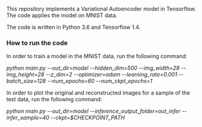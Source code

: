 
This repository implements a Variational Autoencoder model in Tensorflow. The code applies the model on MNIST data.

The code is written in Python 3.6 and Tensorflow 1.4.

<h3> How to run the code </h3>
In order to train a model in the MNIST data, run the following command:

*python main.py --out_dir=model --hidden_dim=500 --img_width=28 --img_height=28 
--z_dim=2 --optimizer=adam --learning_rate=0.001 --batch_size=128 --num_epochs=60 --num_ckpt_epochs=1*

In order to plot the original and reconstructed images for a sample of the test data, run the following command:

*python main.py --out_dir=model --inference_output_folder=out_infer --infer_sample=40 --ckpt=$CHECKPOINT_PATH*

